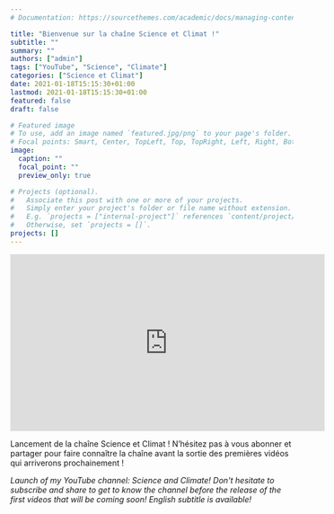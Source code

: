 ```yaml
---
# Documentation: https://sourcethemes.com/academic/docs/managing-content/

title: "Bienvenue sur la chaîne Science et Climat !"
subtitle: ""
summary: ""
authors: ["admin"]
tags: ["YouTube", "Science", "Climate"]
categories: ["Science et Climat"]
date: 2021-01-18T15:15:30+01:00
lastmod: 2021-01-18T15:15:30+01:00
featured: false
draft: false

# Featured image
# To use, add an image named `featured.jpg/png` to your page's folder.
# Focal points: Smart, Center, TopLeft, Top, TopRight, Left, Right, BottomLeft, Bottom, BottomRight.
image:
  caption: ""
  focal_point: ""
  preview_only: true

# Projects (optional).
#   Associate this post with one or more of your projects.
#   Simply enter your project's folder or file name without extension.
#   E.g. `projects = ["internal-project"]` references `content/project/deep-learning/index.md`.
#   Otherwise, set `projects = []`.
projects: []
---
```


<!-- ![](banner.png) -->

<iframe width="560" height="315" src="https://www.youtube.com/embed/jwt_Ei2Q9ro" frameborder="0" allow="accelerometer; autoplay; clipboard-write; encrypted-media; gyroscope; picture-in-picture" allowfullscreen></iframe>

Lancement de la chaîne Science et Climat ! N’hésitez pas à vous abonner et partager pour faire connaître la chaîne avant la sortie des premières vidéos qui arriverons prochainement !

*Launch of my YouTube channel: Science and Climate! Don't hesitate to subscribe and share to get to know the channel before the release of the first videos that will be coming soon! English subtitle is available!*
